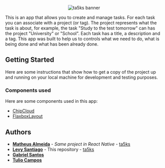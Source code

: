 <p align="center">
  <img src="https://i.imgur.com/SX4iHc2.png" alt="ta5ks banner">
</p>

This is an app that allows you to create and manage tasks. For each task you can associate with a
project (or tag). The project represents what the task is about, for example, the task "Study to
the test tomorrow" can has the project "University" or "School". Each task has a title, a
description and a tag. This app was built to help us to controls what we need to do, what is being
done and what has been already done.

## Getting Started

Here are some instructions that show how to get a copy of the project up and running on your local
machine for development and testing purposes.

### Components used

Here are some components used in this app:
* [ChipCloud](https://github.com/fiskurgit/ChipCloud)
* [FlaxboxLayout](https://github.com/google/flexbox-layout)

## Authors

* [**Matheus Almeida**](https://github.com/matAlmeida) - *Same project in React Native* - [ta5ks](https://github.com/4DevsO/ta5ks)
* [**Levy Santiago**](https://github.com/Levysantiago) - This repository - [ta5ks](https://github.com/Levysantiago/ta5ks)
* [**Gabriel Santos**](https://github.com/chr0m1ng)
* [**Tulio Campos**](https://github.com/TulioCs)

<!-- ## Acknowledgments

* Hat tip to anyone whose code was used
* Inspiration
* etc -->

